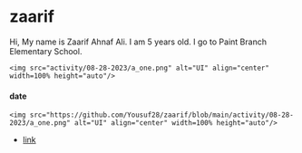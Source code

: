 # zaarif

Hi, My name is Zaarif Ahnaf Ali. I am 5 years old. I go to Paint Branch Elementary School.



    <img src="activity/08-28-2023/a_one.png" alt="UI" align="center" width=100% height="auto"/>
#### date 
    <img src="https://github.com/Yousuf28/zaarif/blob/main/activity/08-28-2023/a_one.png" alt="UI" align="center" width=100% height="auto"/>

- [link]('')
